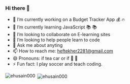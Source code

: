### Hi there 👋

- 🔭 I’m currently working on a Budget Tracker App :moneybag: :fire: 
- 🌱 I’m currently learning JavaScript 📚 :books:
- 👯 I’m looking to collaborate on E-learning sites
- 🤔 I’m looking to help people learn to code
- 💬 Ask me about anyting
- 📫 How to reach me: heftekher2281@gmail.com
- 😄 Pronouns: if tea car or if 🍵 🚗
- ⚡ Fun fact: I play soccer and teach coding.

<p><img align="left" src="https://github-readme-stats.vercel.app/api/top-langs/?username=ehusain000&layout=compact&hide=html" alt="ehusain000" /></p>
<p>&nbsp;<img align="center" src="https://github-readme-stats.vercel.app/api?username=ehusain000&show_icons=true" alt="ehusain000" /></p>
